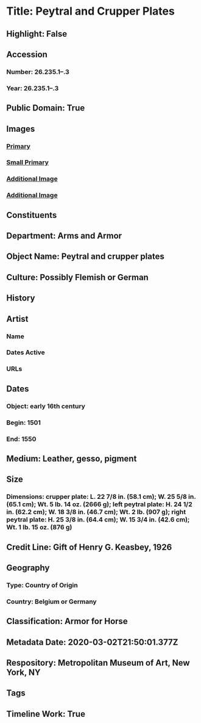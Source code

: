 # Title: Peytral and Crupper Plates
## Highlight: False
## Accession
### Number: 26.235.1–.3
### Year: 26.235.1–.3
## Public Domain: True
## Images
### [Primary](https://images.metmuseum.org/CRDImages/aa/original/DP108778.jpg)
### [Small Primary](https://images.metmuseum.org/CRDImages/aa/web-large/DP108778.jpg)
### [Additional Image](https://images.metmuseum.org/CRDImages/aa/original/DP108779.jpg)
### [Additional Image](https://images.metmuseum.org/CRDImages/aa/original/DP108780.jpg)
## Constituents
## Department: Arms and Armor
## Object Name: Peytral and crupper plates
## Culture: Possibly Flemish or German
## History
## Artist
### Name
### Dates Active
### URLs
## Dates
### Object: early 16th century
### Begin: 1501
### End: 1550
## Medium: Leather, gesso, pigment
## Size
### Dimensions: crupper plate: L. 22 7/8 in. (58.1 cm); W. 25 5/8 in. (65.1 cm); Wt. 5 lb. 14 oz. (2666 g); left peytral plate: H. 24 1/2 in. (62.2 cm); W. 18 3/8 in. (46.7 cm); Wt. 2 lb. (907 g); right peytral plate: H. 25 3/8 in. (64.4 cm); W. 15 3/4 in. (42.6 cm); Wt. 1 lb. 15 oz. (876 g)
## Credit Line: Gift of Henry G. Keasbey, 1926
## Geography
### Type: Country of Origin
### Country: Belgium or Germany
## Classification: Armor for Horse
## Metadata Date: 2020-03-02T21:50:01.377Z
## Respository: Metropolitan Museum of Art, New York, NY
## Tags
## Timeline Work: True